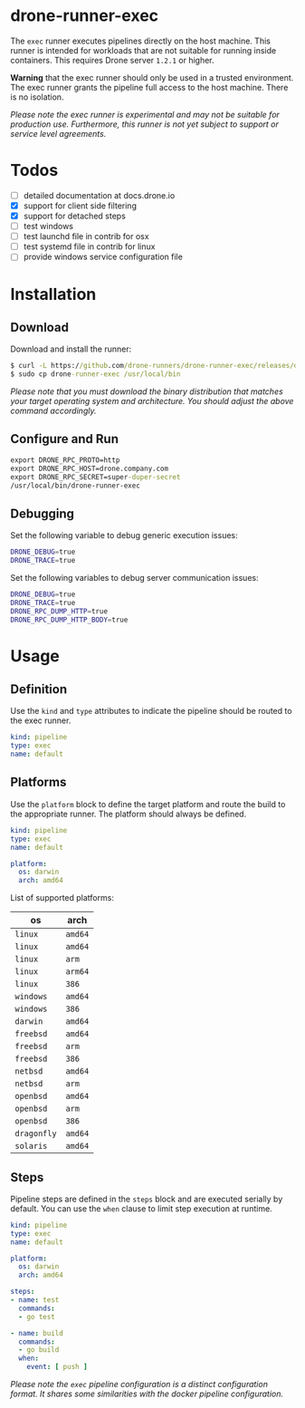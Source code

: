 # drone-runner-exec

The `exec` runner executes pipelines directly on the host machine. This runner is intended for workloads that are not suitable for running inside containers. This requires Drone server `1.2.1` or higher.

__Warning__ that the exec runner should only be used in a trusted environment. The exec runner grants the pipeline full access to the host machine. There is no isolation.

_Please note the exec runner is experimental and may not be suitable for production use. Furthermore, this runner is not yet subject to support or service level agreements._

# Todos

- [ ] detailed documentation at docs.drone.io
- [x] support for client side filtering
- [x] support for detached steps
- [ ] test windows
- [ ] test launchd file in contrib for osx
- [ ] test systemd file in contrib for linux
- [ ] provide windows service configuration file

# Installation

## Download

Download and install the runner:

```cmd
$ curl -L https://github.com/drone-runners/drone-runner-exec/releases/download/v1.0.0-beta.1/drone_runner_exec_darwin_amd64.tar.gz | tar zx
$ sudo cp drone-runner-exec /usr/local/bin
```

_Please note that you must download the binary distribution that matches your target operating system and architecture. You should adjust the above command accordingly._

## Configure and Run

```cmd
export DRONE_RPC_PROTO=http
export DRONE_RPC_HOST=drone.company.com
export DRONE_RPC_SECRET=super-duper-secret
/usr/local/bin/drone-runner-exec
```

## Debugging

Set the following variable to debug generic execution issues:

```sh
DRONE_DEBUG=true
DRONE_TRACE=true
```

Set the following variables to debug server communication issues:

```sh
DRONE_DEBUG=true
DRONE_TRACE=true
DRONE_RPC_DUMP_HTTP=true
DRONE_RPC_DUMP_HTTP_BODY=true
```

# Usage

## Definition

Use the `kind` and `type` attributes to indicate the pipeline should be routed to the exec runner.

```yaml
kind: pipeline
type: exec
name: default
```

## Platforms

Use the `platform` block to define the target platform and route the build to the appropriate runner. The platform should always be defined.

```yaml
kind: pipeline
type: exec
name: default

platform:
  os: darwin
  arch: amd64
```

List of supported platforms:

os          | arch
------------|-----
`linux`     | `amd64`
`linux`     | `amd64`
`linux`     | `arm`
`linux`     | `arm64`
`linux`     | `386`
`windows`   | `amd64`
`windows`   | `386`
`darwin`    | `amd64`
`freebsd`   | `amd64`
`freebsd`   | `arm`
`freebsd`   | `386`
`netbsd`    | `amd64`
`netbsd`    | `arm`
`openbsd`   | `amd64`
`openbsd`   | `arm`
`openbsd`   | `386`
`dragonfly` | `amd64`
`solaris`   | `amd64`

## Steps

Pipeline steps are defined in the `steps` block and are executed serially by default. You can use the `when` clause to limit step execution at runtime.

```yaml
kind: pipeline
type: exec
name: default

platform:
  os: darwin
  arch: amd64

steps:
- name: test
  commands:
  - go test

- name: build
  commands:
  - go build
  when:
    event: [ push ]
```

_Please note the `exec` pipeline configuration is a distinct configuration format. It shares some similarities with the docker pipeline configuration._
